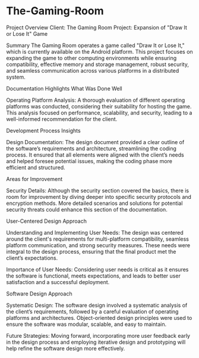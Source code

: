 # The-Gaming-Room

Project Overview
Client: The Gaming Room
Project: Expansion of "Draw It or Lose It" Game

Summary
The Gaming Room operates a game called "Draw It or Lose It," which is currently available on the Android platform. This project focuses on expanding the game to other computing environments while ensuring compatibility, effective memory and storage management, robust security, and seamless communication across various platforms in a distributed system.

Documentation Highlights
What Was Done Well

Operating Platform Analysis: A thorough evaluation of different operating platforms was conducted, considering their suitability for hosting the game. This analysis focused on performance, scalability, and security, leading to a well-informed recommendation for the client.

Development Process Insights 

Design Documentation: The design document provided a clear outline of the software’s requirements and architecture, streamlining the coding process. It ensured that all elements were aligned with the client’s needs and helped foresee potential issues, making the coding phase more efficient and structured.

Areas for Improvement

Security Details: Although the security section covered the basics, there is room for improvement by diving deeper into specific security protocols and encryption methods. More detailed scenarios and solutions for potential security threats could enhance this section of the documentation.

User-Centered Design Approach

Understanding and Implementing User Needs: The design was centered around the client's requirements for multi-platform compatibility, seamless platform communication, and strong security measures. These needs were integral to the design process, ensuring that the final product met the client’s expectations.

Importance of User Needs: Considering user needs is critical as it ensures the software is functional, meets expectations, and leads to better user satisfaction and a successful deployment.

Software Design Approach

Systematic Design: The software design involved a systematic analysis of the client’s requirements, followed by a careful evaluation of operating platforms and architectures. Object-oriented design principles were used to ensure the software was modular, scalable, and easy to maintain.

Future Strategies: Moving forward, incorporating more user feedback early in the design process and employing iterative design and prototyping will help refine the software design more effectively.
